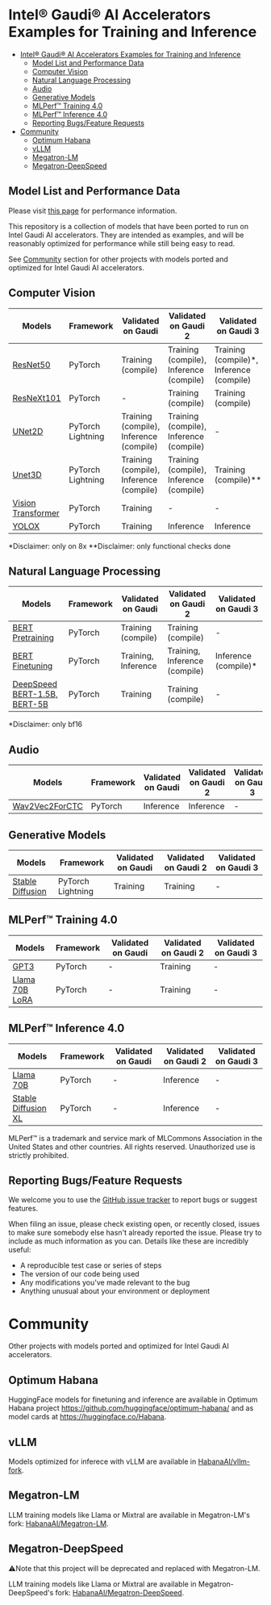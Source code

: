 # Intel® Gaudi® AI Accelerators Examples for Training and Inference

- [Intel® Gaudi® AI Accelerators Examples for Training and Inference](#intel-gaudi-ai-accelerators-examples-for-training-and-inference)
  - [Model List and Performance Data](#model-list-and-performance-data)
  - [Computer Vision](#computer-vision)
  - [Natural Language Processing](#natural-language-processing)
  - [Audio](#audio)
  - [Generative Models](#generative-models)
  - [MLPerf™ Training 4.0](#mlperf-training-40)
  - [MLPerf™ Inference 4.0](#mlperf-inference-40)
  - [Reporting Bugs/Feature Requests](#reporting-bugsfeature-requests)
- [Community](#community)
  - [Optimum Habana](#optimum-habana)
  - [vLLM](#vllm)
  - [Megatron-LM](#megatron-lm)
  - [Megatron-DeepSpeed](#megatron-deepspeed)

## Model List and Performance Data

Please visit [this page](https://developer.habana.ai/resources/habana-training-models/#performance) for performance information.

This repository is a collection of models that have been ported to run on Intel Gaudi AI accelerators. They are intended as examples, and will be reasonably optimized for performance while still being easy to read.

See [Community](#community) section for other projects with models ported and optimized for Intel Gaudi AI accelerators.

## Computer Vision
| Models                                                                     | Framework         | Validated on Gaudi                      | Validated on Gaudi 2                     | Validated on Gaudi 3                     |
| -------------------------------------------------------------------------- | ----------------- | --------------------------------------- | ---------------------------------------- | ---------------------------------------- |
| [ResNet50](PyTorch/computer_vision/classification/torchvision)             | PyTorch           | Training (compile)                      | Training (compile), Inference (compile)  | Training (compile)*, Inference (compile) |
| [ResNeXt101](PyTorch/computer_vision/classification/torchvision)           | PyTorch           | -                                       | Training (compile)                       | Training (compile)                       |
| [UNet2D](PyTorch/computer_vision/segmentation/Unet)                        | PyTorch Lightning | Training (compile), Inference (compile) | Training (compile), Inference (compile)  | -                                        |
| [Unet3D](PyTorch/computer_vision/segmentation/Unet)                        | PyTorch Lightning | Training (compile), Inference (compile) | Training (compile), Inference (compile)  | Training (compile)**                     |
| [Vision Transformer](PyTorch/computer_vision/classification/ViT)           | PyTorch           | Training                                | -                                        | -                                        |
| [YOLOX](PyTorch/computer_vision/detection/yolox)                           | PyTorch           | Training                                | Inference                                | Inference                                |

*Disclaimer: only on 8x
**Disclaimer: only functional checks done

## Natural Language Processing
| Models                                                                             | Framework  | Validated on Gaudi            | Validated on Gaudi 2           | Validated on Gaudi 3  |
|------------------------------------------------------------------------------------| ---------- | ----------------------------- | ------------------------------ | --------------------- |
| [BERT Pretraining](PyTorch/nlp/bert)                                               | PyTorch    | Training (compile)            | Training (compile)             | -                     |
| [BERT Finetuning](PyTorch/nlp/bert)                                                | PyTorch    | Training, Inference           | Training, Inference (compile)  | Inference (compile)*  |
| [DeepSpeed BERT-1.5B, BERT-5B](PyTorch/nlp/DeepSpeedExamples/deepspeed-bert)       | PyTorch    | Training                      | Training (compile)             | -                     |

*Disclaimer: only bf16

## Audio
| Models                                             | Framework | Validated on Gaudi | Validated on Gaudi 2 | Validated on Gaudi 3 |
| -------------------------------------------------- | --------- | ------------------ | -------------------- | -------------------- |
| [Wav2Vec2ForCTC](PyTorch/audio/wav2vec2/inference) | PyTorch   | Inference          | Inference            | -                    |

## Generative Models
| Models                                                                               | Framework         | Validated on Gaudi  | Validated on Gaudi 2 | Validated on Gaudi 3 |
| ------------------------------------------------------------------------------------ | ----------------- | ------------------- | -------------------- | -------------------- |
| [Stable Diffusion](PyTorch/generative_models/stable-diffusion)                       | PyTorch Lightning | Training            | Training             | -                    |

## MLPerf&trade; Training 4.0
| Models                                                       | Framework | Validated on Gaudi | Validated on Gaudi 2 | Validated on Gaudi 3 |
| ------------------------------------------------------------ | --------- | ------------------ | -------------------- | -------------------- |
| [GPT3](MLPERF4.0/Training/benchmarks/gpt3)                   | PyTorch   | -                  | Training             | -                    |
| [Llama 70B LoRA](MLPERF4.0/Training/benchmarks/llm_finetune) | PyTorch   | -                  | Training             | -                    |

## MLPerf&trade; Inference 4.0
| Models                                                          | Framework | Validated on Gaudi | Validated on Gaudi 2 | Validated on Gaudi 3 |
| --------------------------------------------------------------- | --------- | ------------------ | -------------------- | -------------------- |
| [Llama 70B](MLPERF4.0/Inference/llama/)                         | PyTorch   | -                  | Inference            | -                    |
| [Stable Diffusion XL](MLPERF4.0/Inference/stable-diffusion-xl/) | PyTorch   | -                  | Inference            | -                    |

MLPerf™ is a trademark and service mark of MLCommons Association in the United States and other countries. All rights reserved. Unauthorized use is strictly prohibited.

## Reporting Bugs/Feature Requests

We welcome you to use the [GitHub issue tracker](https://github.com/HabanaAI/Model-References/issues) to report bugs or suggest features.

When filing an issue, please check existing open, or recently closed, issues to make sure somebody else hasn't already
reported the issue. Please try to include as much information as you can. Details like these are incredibly useful:

* A reproducible test case or series of steps
* The version of our code being used
* Any modifications you've made relevant to the bug
* Anything unusual about your environment or deployment

# Community
Other  projects with models ported and optimized for Intel Gaudi AI accelerators.

## Optimum Habana
HuggingFace models for finetuning and inference are available in Optimum Habana project https://github.com/huggingface/optimum-habana/ and as model cards at https://huggingface.co/Habana.

## vLLM
Models optimized for inferece with vLLM are available in [HabanaAI/vllm-fork](https://github.com/HabanaAI/vllm-fork).

## Megatron-LM
LLM training models like Llama or Mixtral are available in Megatron-LM's fork: [HabanaAI/Megatron-LM](https://github.com/HabanaAI/Megatron-LM).

## Megatron-DeepSpeed
⚠️Note that this project will be deprecated and replaced with Megatron-LM.

LLM training models like Llama or Mixtral are available in Megatron-DeepSpeed's fork: [HabanaAI/Megatron-DeepSpeed](https://github.com/HabanaAI/Megatron-DeepSpeed).

